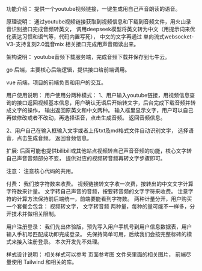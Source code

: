 功能介绍：
提供一个youtube视频链接，一键生成用自己声音朗读的语音。

原理说明：
通过youtube视频链接获取到视频信息和下载到音频文件，用火山录音识别接口完成音频转英文， 调用deepseek模型将英文转为中文（用提示词来优化表达习惯和语气等，代码内置写死）， 中文的文字再通过 单向流式websocket-V3-支持复刻2.0混音mix 相关接口完成用声音朗读出来。

架构说明：
youtube音频下载服务端，完成音频下载并保存到七牛云。

go 后端，主要核心后端逻辑，提供接口给前端调用。

vue 前端，项目的前端负责和用户的交互。


用户使用说明：
用户使用分两种模式：
1、用户输入youtube链接，用视频信息查询的接口返回视频基本信息，用户确认无语后开始转文字，后台完成下载音频并转成文字的操作， 输出返回原英文和中文两种。 输入框里显示文字，用户可以自己再做修改或者不改动，再选择语音，点击生成音频。 返回音频信息。

2、用户自己在输入框输入文字或者上传txt及md格式文件自动识别文字， 选择语音，点击生成音频。 返回音频信息。

扩展:
后面可能也提供bilibili或其他站点视频转自己声音音频的功能，核心文字转自己声音音频部分不变， 提供对应的视频转音频再转文字步骤即可。

注意：
注意核心代码的共用。

付费：
我们按字符数来收费。
视频链接转文字收一次费，按转出的中文文字计算字符数来计量。
文字转自己声音的音频，按要转音频的文字字符来收费。
注意字符的计算方法保持前后端统一，前端要能看到字符数。
两种计量分开，用户购买一个套餐会包含： 视频转文字， 文字转音频 两种量，每种的量可能不一样多，分开技术并做相关限制。

用户注册登录：
我们先出体验版，预先写入用户手机号到用户信息数据表，用户输入手机号匹配成功即完成登录。
先保持简单可用，后续我们会按完整标砖的模式来接入注册登录。 本次开发先不处理。


样式设计说明：
相关样式可以参考 页面参考图 文件夹里面的相关图片， 前端尽量使用 Tailwind 和相关的库。